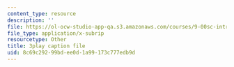 ```yaml
---
content_type: resource
description: ''
file: https://ol-ocw-studio-app-qa.s3.amazonaws.com/courses/9-00sc-introduction-to-psychology-fall-2011/8c69c29299bdee0d1a99173c777edb9d_qZdm4mpQA_8.srt
file_type: application/x-subrip
resourcetype: Other
title: 3play caption file
uid: 8c69c292-99bd-ee0d-1a99-173c777edb9d
---
```

